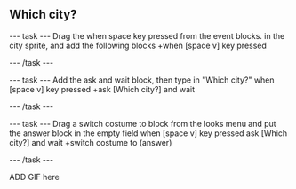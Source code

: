 ## Which city?

--- task ---
Drag the when space key pressed from the event blocks.  in the city sprite, and add the following blocks
+when [space v] key pressed

--- /task ---

--- task ---
Add the ask and wait block, then type in "Which city?"
when [space v] key pressed
+ask [Which city?] and wait


--- /task ---

--- task ---
Drag a switch costume to block from the looks menu and put the answer block in the empty field
when [space v] key pressed
ask [Which city?] and wait
+switch costume to (answer)

--- /task ---


ADD GIF here